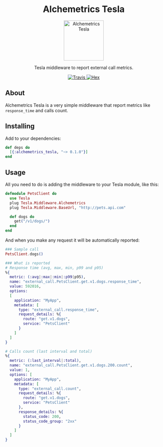 <h1 align="center">Alchemetrics Tesla</h1>

<p align="center">
  <img alt="Alchemetrics Tesla" src="https://github.com/globocom/alchemetrics_tesla/blob/master/assets/alchemetrics_tesla.png?raw=true" width="128">
</p>

<p align="center">
  Tesla middleware to report external call metrics.
</p>

<p align="center">
  <a href="https://travis-ci.org/globocom/alchemetrics_tesla">
    <img alt="Travis" src="https://travis-ci.org/globocom/alchemetrics_tesla.svg">
  </a>
  <a href="https://hex.pm/packages/alchemetrics_tesla">
    <img alt="Hex" src="https://img.shields.io/hexpm/dt/alchemetrics_tesla.svg">
  </a>
</p>

## About
Alchemetrics Tesla is a very simple middleware that report metrics like `response_time` and calls count.


## Installing
Add to your dependencies:
```elixir
def deps do
  [{:alchemetrics_tesla, "~> 0.1.0"}]
end
```

## Usage
All you need to do is adding the middleware to your Tesla module, like this:

```elixir
defmodule PetsClient do
  use Tesla
  plug Tesla.Middleware.Alchemetrics
  plug Tesla.Middleware.BaseUrl, "http://pets.api.com"

  def dogs do
    get("/v1/dogs/")
  end
end
```

And when you make any request it will be automatically reported:
```elixir
### Sample call
PetsClient.dogs()

### What is reported
# Response time (avg, max, min, p99 and p95)
%{
  metric: (:avg|:max|:min|:p99|p95),
  name: "external_call.PetsClient.get.v1.dogs.response_time",
  value: 592016,
  options:
  [
    application: "MyApp",
    metadata: [
      type: "external_call.response_time",
      request_details: %{
        route: "get.v1.dogs",
        service: "PetsClient"
      }
    ]
  ]
}

# Calls count (last interval and total)
%{
  metric: (:last_interval|:total),
  name: "external_call.PetsClient.get.v1.dogs.200.count",
  value: 1,
  options: [
    application: "MyApp",
    metadata: [
      type: "external_call.count",
      request_details: %{
        route: "get.v1.dogs",
        service: "PetsClient"
      },
      response_details: %{
        status_code: 200,
        status_code_group: "2xx"
      }
    ]
  ]
}
```
